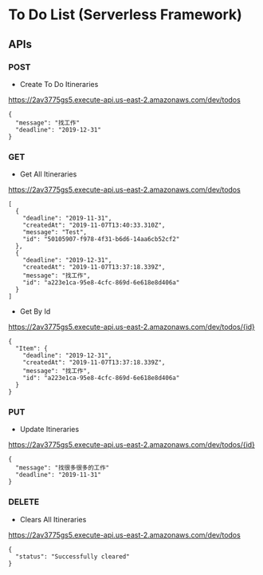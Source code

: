 # To Do List (Serverless Framework)

## APIs

### POST

* Create To Do Itineraries

https://2av3775gs5.execute-api.us-east-2.amazonaws.com/dev/todos

```javascript=
{
  "message": "找工作"
  "deadline": "2019-12-31"
}
```

### GET

* Get All Itineraries

https://2av3775gs5.execute-api.us-east-2.amazonaws.com/dev/todos

```javascript=
[
  {
    "deadline": "2019-11-31",
    "createdAt": "2019-11-07T13:40:33.310Z",
    "message": "Test",
    "id": "50105907-f978-4f31-b6d6-14aa6cb52cf2"
  },
  {
    "deadline": "2019-12-31",
    "createdAt": "2019-11-07T13:37:18.339Z",
    "message": "找工作",
    "id": "a223e1ca-95e8-4cfc-869d-6e618e8d406a"
  }
]
```

* Get By Id

https://2av3775gs5.execute-api.us-east-2.amazonaws.com/dev/todos/{id}

```javascript=
{
  "Item": {
    "deadline": "2019-12-31",
    "createdAt": "2019-11-07T13:37:18.339Z",
    "message": "找工作",
    "id": "a223e1ca-95e8-4cfc-869d-6e618e8d406a"
  }
}
```
### PUT

* Update Itineraries

https://2av3775gs5.execute-api.us-east-2.amazonaws.com/dev/todos/{id}

```javascript=
{
  "message": "找很多很多的工作"
  "deadline": "2019-11-31"
}
```

### DELETE

* Clears All Itineraries

https://2av3775gs5.execute-api.us-east-2.amazonaws.com/dev/todos

```javascript=
{
  "status": "Successfully cleared"
}
```